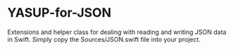 # YASUP-for-JSON
Extensions and helper class for dealing with reading and writing JSON data in Swift.
Simply copy the Sources/JSON.swift file into your project.
